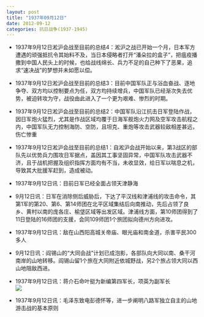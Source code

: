 ```yaml
---
layout: post
title: "1937年09月12日"
date: 2012-09-12
categories: 抗日战争(1937-1945)
---
```


<meta name="referrer" content="no-referrer" />

- 1937年9月12日淞沪会战至目前的总结4：淞沪之战已开始一个月，日本军方遭遇的顽强抵抗令其始料不及，当日本侵略者打开“潘朵拉的盒子”，把瘟疫播撒到中国人民头上的时候，也给战线绵长、兵力不足的自己种下了恶果，追求“速决战”的梦想并未如愿以偿。 

- 1937年9月12日淞沪会战至目前的总结3：目前中国军队正与浴血奋战、逐地争夺、双方均以控制要点为任，双方均持续增兵，中国军队已经渐次失去优势，被迫转攻为守，战役由此进入了一个更为艰难、惨烈的时期。 

- 1937年9月12日淞沪会战至目前的总结2：中国军队沿江抗击日军登陆作战，因日军炮火猛烈，尤其是作战区域均覆于日海军舰炮火力网及空军攻击航程之内，中国军队无力控制海防、空防，且坦克、重炮等攻击武器较敌相差甚远，伤亡惨重 

- 1937年9月12日淞沪会战至目前的总结1：自淞沪会战开始以来，第3战区的部队先以优势兵力围攻日军据点，盖因其工事坚固异常，中国军队攻击武器不济，且于战机把握及组织指挥方面均有不当，未收显效，给日军以喘息之机，导致其大批援军赶到，造成被动。 

- 1937年9月12日讯：目前日军已经全面占领天津静海 

- 9月12日讯：日军在消除侧后威胁后，下达了平汉线和津浦线的攻击命令，其第1军的第20、第6、第14师团在北平区域集结后向南推动，先后占领了良乡、黄村以南的庞各庄、榆垡区域等出发区域。津浦线方面，第10师团得到了11日登陆的16师团的支援，会同109师团1个旅团拟向德州方向进攻。 

- 1937年9月12日讯：敌在山西阳高城关帝庙、眼光庙和南金道，杀害平民300多人 

- 9月12日讯：阎锡山的“大同会战”计划已成泡影，各部队向大同以南、桑干河南岸的山地转移。阎锡山留1个旅在大同附近依城野战，另2个旅占领大同以西山地阻敌西进。 

- 1937年9月12日讯：蒋介石命叶挺为新编第四军长，项英为副军长 <br/><img src="https://ww4.sinaimg.cn/large/aca367d8jw1dwtlhm175cj.jpg" />

- 1937年9月12日讯：毛泽东致电彭德怀等，进一步阐明八路军独立自主的山地游击战的基本原则 

